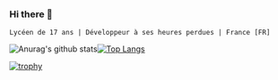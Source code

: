 ### Hi there 👋


    Lycéen de 17 ans | Développeur à ses heures perdues | France [FR]
    

![Anurag's github stats](https://github-readme-stats.vercel.app/api?username=Oximov&show_icons=true&theme=algolia)[![Top Langs](https://github-readme-stats.vercel.app/api/top-langs/?username=Oximov&theme=algolia)](https://github.com/anuraghazra/github-readme-stats)



[![trophy](https://github-profile-trophy.vercel.app/?username=Oximov&theme=chalk)](https://github.com/ryo-ma/github-profile-trophy)
